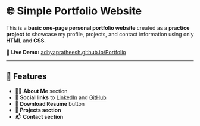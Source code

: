 # 🌐 Simple Portfolio Website 

This is a **basic one-page personal portfolio website** created as a **practice project** to showcase my profile, projects, and contact information using only **HTML** and **CSS**.

🔗 **Live Demo:** [adhyapratheesh.github.io/Portfolio](https://adhyapratheesh.github.io/Portfolio/)

---

## 📌 Features

- 👩‍💻 **About Me** section  
- 🔗 **Social links** to [LinkedIn](https://www.linkedin.com/in/adhyapratheesh) and [GitHub](https://github.com/adhyapratheesh)  
- 📄 **Download Resume** button  
- 💼 **Projects section**  
- 📬 **Contact section**



